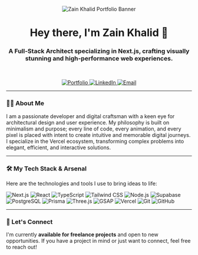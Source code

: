 <!--
**NOTE:**
This is a Markdown file. To get the best visual result, use the "Preview" tab in GitHub's editor.
Replace 'YOUR_USERNAME' with your actual GitHub username where indicated.
-->

<!-- Professional Header Banner -->
<p align="center">
  <img src="https://raw.githubusercontent.com/zain-khalid-23/zain-khalid-portfolio/main/public/og-image.png" alt="Zain Khalid Portfolio Banner" />
</p>

<!-- Introduction & SEO Headline -->
<h1 align="center">Hey there, I'm Zain Khalid 👋</h1>
<h3 align="center">A Full-Stack Architect specializing in Next.js, crafting visually stunning and high-performance web experiences.</h3>

<br>

<!-- Social Links & Badges -->
<p align="center">
  <a href="https://zain-khalid-portfolio.vercel.app/" target="_blank">
    <img src="https://img.shields.io/badge/Portfolio-00F5D4?style=for-the-badge&logo=Vercel&logoColor=black" alt="Portfolio"/>
  </a>
  <a href="https://www.linkedin.com/in/zain-khalid-b91873318/" target="_blank">
    <img src="https://img.shields.io/badge/LinkedIn-0077B5?style=for-the-badge&logo=linkedin&logoColor=white" alt="LinkedIn"/>
  </a>
  <a href="mailto:zain.nextdev@gmail.com">
    <img src="https://img.shields.io/badge/Email-D14836?style=for-the-badge&logo=gmail&logoColor=white" alt="Email"/>
  </a>
</p>

---

### 👨‍💻 About Me

I am a passionate developer and digital craftsman with a keen eye for architectural design and user experience. My philosophy is built on minimalism and purpose; every line of code, every animation, and every pixel is placed with intent to create intuitive and memorable digital journeys. I specialize in the Vercel ecosystem, transforming complex problems into elegant, efficient, and interactive solutions.

---

### 🛠️ My Tech Stack & Arsenal

Here are the technologies and tools I use to bring ideas to life:

<p align="left">
    <!-- Frontend -->
    <img src="https://img.shields.io/badge/Next.js-000000?style=for-the-badge&logo=next.js&logoColor=white" alt="Next.js" />
    <img src="https://img.shields.io/badge/React-20232A?style=for-the-badge&logo=react&logoColor=61DAFB" alt="React" />
    <img src="https://img.shields.io/badge/TypeScript-3178C6?style=for-the-badge&logo=typescript&logoColor=white" alt="TypeScript" />
    <img src="https://img.shields.io/badge/Tailwind_CSS-38B2AC?style=for-the-badge&logo=tailwind-css&logoColor=white" alt="Tailwind CSS" />
    <!-- Backend & Database -->
    <img src="https://img.shields.io/badge/Node.js-339933?style=for-the-badge&logo=nodedotjs&logoColor=white" alt="Node.js" />
    <img src="https://img.shields.io/badge/Supabase-3ECF8E?style=for-the-badge&logo=supabase&logoColor=white" alt="Supabase" />
    <img src="https://img.shields.io/badge/PostgreSQL-4169E1?style=for-the-badge&logo=postgresql&logoColor=white" alt="PostgreSQL" />
    <img src="https://img.shields.io/badge/Prisma-2D3748?style=for-the-badge&logo=prisma&logoColor=white" alt="Prisma" />
    <!-- Animation & 3D -->
    <img src="https://img.shields.io/badge/Three.js-000000?style=for-the-badge&logo=three.js&logoColor=white" alt="Three.js" />
    <img src="https://img.shields.io/badge/GSAP-88CE02?style=for-the-badge&logo=greensock&logoColor=white" alt="GSAP" />
    <!-- Tools & Deployment -->
    <img src="https://img.shields.io/badge/Vercel-000000?style=for-the-badge&logo=vercel&logoColor=white" alt="Vercel" />
    <img src="https://img.shields.io/badge/Git-F05032?style=for-the-badge&logo=git&logoColor=white" alt="Git" />
    <img src="https://img.shields.io/badge/GitHub-181717?style=for-the-badge&logo=github&logoColor=white" alt="GitHub" />
</p>

---


### 🚀 Let's Connect

I'm currently **available for freelance projects** and open to new opportunities. If you have a project in mind or just want to connect, feel free to reach out!
